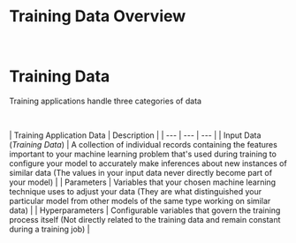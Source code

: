 # Training Data Overview

<br>

# Training Data

Training applications handle three categories of data

<br>

| Training Application Data | Description |
| --- | --- | --- |
| Input Data (*Training Data*) | A collection of individual records containing the features important to your machine learning problem that's used during training to configure your model to accurately make inferences about new instances of similar data (The values in your input data never directly become part of your model) |
| Parameters | Variables that your chosen machine learning technique uses to adjust your data (They are what distinguished your particular model from other models of the same type working on similar data) |
| Hyperparameters | Configurable variables that govern the training process itself (Not directly related to the training data and remain constant during a training job) |